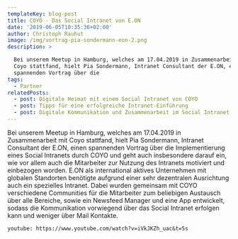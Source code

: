 ```yaml
---
templateKey: blog-post
title: COYO - Das Social Intranet von E.ON
date: '2019-06-05T10:35:36+02:00'
author: Christoph Rauhut
image: /img/vortrag-pia-sondermann-eon-2.png
description: >

  Bei unserem Meetup in Hamburg, welches am 17.04.2019 in Zusammenarbeit mit
  Coyo stattfand, hielt Pia Sondermann, Intranet Consultant der E.ON, einen
  spannenden Vortrag über die 
tags:
  - Partner
relatedPosts:
  - post: Digitale Heimat mit einem Social Intranet von COYO
  - post: Tipps für eine erfolgreiche Intranet-Einführung
  - post: Digitale Kommunikation und Zusammenarbeit im Social Intranet
---
```

Bei unserem Meetup in Hamburg, welches am 17.04.2019 in Zusammenarbeit mit Coyo stattfand, hielt Pia Sondermann, Intranet Consultant der E.ON, einen spannenden Vortrag über die Implementierung eines Social Intranets durch COYO und geht auch insbesondere darauf ein, wie vor allem auch die Mitarbeiter zur Nutzung des Intranets motiviert und einbezogen worden. E.ON als international aktives Unternehmen mit globalen Standorten benötigte aufgrund einer sehr dezentralen Ausrichtung auch ein spezielles Intranet. Dabei wurden gemeinsam mit COYO verschiedene Communities für die Mitarbeiter zum beliebigen Austausch über alle Bereiche, sowie ein Newsfeed Manager und eine App entwickelt, sodass die Kommunikation vorwiegend über das Social Intranet erfolgen kann und weniger über Mail Kontakte.

`youtube: https://www.youtube.com/watch?v=iVkJKZh_uac&t=5s`

